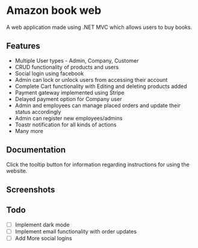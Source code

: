 # Amazon book web

A web application made using .NET MVC which allows users to buy books. 


## Features

- Multiple User types - Admin, Company, Customer
- CRUD functionality of products and users
- Social login using facebook
- Admin can lock or unlock users from accessing their account
- Complete Cart functionality with Editing and deleting products added
- Payment gateway implemented using Stripe
- Delayed payment option for Company user
- Admin and employees can manage placed orders and update their status accordingly
- Admin can register new employees/admins
- Toastr notification for all kinds of actions 
- Many more

## Documentation

Click the tooltip button for information regarding instructions for using the website.



## Screenshots


## Todo

- [ ]  Implement dark mode
- [ ]  Implement email functionality with order updates
- [ ]  Add More social logins
